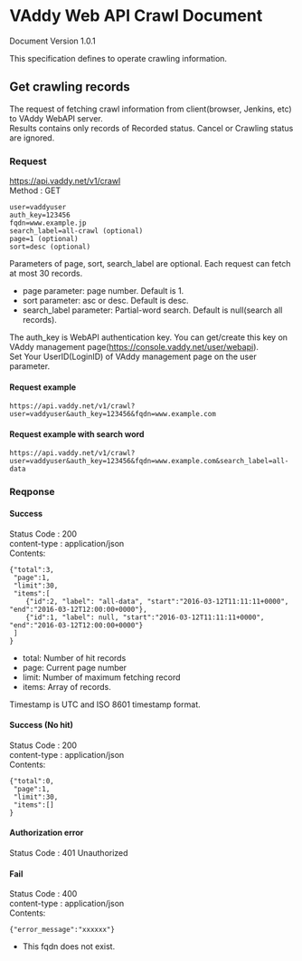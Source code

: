 VAddy Web API Crawl Document
======================

Document Version 1.0.1 

This specification defines to operate crawling information.


## Get crawling records
The request of fetching crawl information from client(browser, Jenkins, etc) to VAddy WebAPI server.  
Results contains only records of Recorded status.
Cancel or Crawling status are ignored. 


### Request
https://api.vaddy.net/v1/crawl  
Method : GET  

    user=vaddyuser
    auth_key=123456
    fqdn=www.example.jp
    search_label=all-crawl (optional)
    page=1 (optional)
    sort=desc (optional)
    
Parameters of page, sort, search_label are optional. Each request can fetch at most 30 records.  

- page parameter: page number. Default is 1.
- sort parameter: asc or desc. Default is desc.
- search_label parameter: Partial-word search. Default is null(search all records).   

The auth_key is WebAPI authentication key. You can get/create this key on VAddy management page(https://console.vaddy.net/user/webapi).  
Set Your UserID(LoginID) of VAddy management page on the user parameter.



#### Request example

    https://api.vaddy.net/v1/crawl?user=vaddyuser&auth_key=123456&fqdn=www.example.com

#### Request example with search word

    https://api.vaddy.net/v1/crawl?user=vaddyuser&auth_key=123456&fqdn=www.example.com&search_label=all-data


### Reqponse
#### Success
Status Code : 200  
content-type  : application/json  
Contents:

    {"total":3,
     "page":1,
     "limit":30,
     "items":[
        {"id":2, "label": "all-data", "start":"2016-03-12T11:11:11+0000", "end":"2016-03-12T12:00:00+0000"}, 
        {"id":1, "label": null, "start":"2016-03-12T11:11:11+0000", "end":"2016-03-12T12:00:00+0000"}
     ]
    }


- total: Number of hit records
- page:  Current page number
- limit: Number of maximum fetching record
- items: Array of records.

Timestamp is UTC and ISO 8601 timestamp format.


#### Success (No hit)
Status Code : 200  
content-type  : application/json  
Contents:

    {"total":0,
     "page":1,
     "limit":30,
     "items":[]
    }


#### Authorization error
Status Code : 401  Unauthorized  


#### Fail
Status Code : 400  
content-type  : application/json  
Contents:

    {"error_message":"xxxxxx"}

- This fqdn does not exist.


